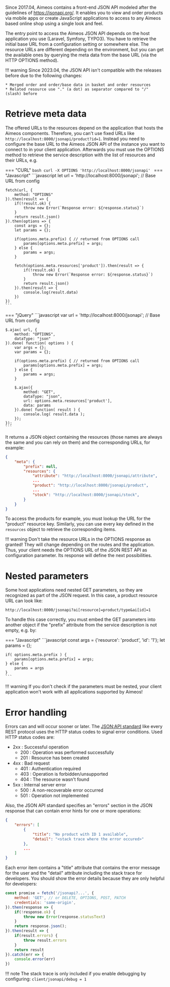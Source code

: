 Since 2017.04, Aimeos contains a front-end JSON API modeled after the guidelines of <https://jsonapi.org/>. It enables you to view and order products via mobile apps or create JavaScript applications to access to any Aimeos based online shop using a single look and feel.

The entry point to access the Aimeos JSON API depends on the host application you use (Laravel, Symfony, TYPO3). You have to retrieve the initial base URL from a configuration setting or somewhere else. The resource URLs are different depending on the environment, but you can get the available ones by querying the meta data from the base URL (via the HTTP OPTIONS method).

!!! warning
    Since 2023.04, the JSON API isn't compatible with the releases before due to the following changes:

    * Merged order and order/base data in basket and order resources
    * Related resource use "." (a dot) as separator compared to "/" (slash) before

# Retrieve meta data

The offered URLs to the resources depend on the application that hosts the Aimeos components. Therefore, you can't use fixed URLs like `http://localhost:8000/jsonapi/product?id=1`. Instead you need to configure the base URL to the Aimeos JSON API of the instance you want to connect to in your client application. Afterwards you must use the OPTIONS method to retrieve the service description with the list of resources and their URLs, e.g.

=== "CURL"
    ```bash
    curl -X OPTIONS 'http://localhost:8000/jsonapi'
    ```
=== "Javascript"
    ```javascript
    let url = 'http://localhost:8000/jsonapi'; // Base URL from config

    fetch(url, {
        method: "OPTIONS"
    }).then(result => {
        if(!result.ok) {
            throw new Error(`Response error: ${response.status}`)
        }
        return result.json()
    }).then(options => {
        const args = {};
        let params = {};

        if(options.meta.prefix) { // returned from OPTIONS call
            params[options.meta.prefix] = args;
        } else {
            params = args;
        }

        fetch(options.meta.resources['product']).then(result => {
            if(!result.ok) {
                throw new Error(`Response error: ${response.status}`)
            }
            return result.json()
        }).then(result => {
            console.log(result.data)
        })
    })
    ```
=== "jQuery"
    ```javascript
    var url = 'http://localhost:8000/jsonapi'; // Base URL from config

    $.ajax( url, {
        method: "OPTIONS",
        dataType: "json"
    }).done( function( options ) {
        var args = {};
        var params = {};

        if(options.meta.prefix) { // returned from OPTIONS call
            params[options.meta.prefix] = args;
        } else {
            params = args;
        }

        $.ajax({
            method: "GET",
            dataType: "json",
            url: options.meta.resources['product'],
            data: params
        }).done( function( result ) {
            console.log( result.data );
        });
    });
    ```

It returns a JSON object containing the resources (those names are always the same and you can rely on them) and the corresponding URLs, for example:

```json
{
    "meta": {
        "prefix": null,
        "resources": {
            "attribute": "http://localhost:8000/jsonapi/attribute",
            ...
            "product": "http://localhost:8000/jsonapi/product",
            ...
            "stock": "http://localhost:8000/jsonapi/stock",
        }
    }
}
```

To access the products for example, you must lookup the URL for the "product" resource key. Similarly, you can use every key defined in the `resources` object to retrieve the corresponding items.

!!! warning
    Don't take the resource URLs in the OPTIONS response as granted! They will change depending on the routes and the application. Thus, your client needs the OPTIONS URL of the JSON REST API as configuration parameter. Its response will define the next possibilities.

# Nested parameters

Some host applications need nested GET parameters, so they are recognized as part of the JSON request. In this case, a product resource URL can look like:

```
http://localhost:8000/jsonapi?ai[resource]=product/type&ai[id]=1
```

To handle this case correctly, you must embed the GET parameters into another object if the "prefix" attribute from the service description is not empty, e.g. by:

=== "Javascript"
    ```javascript
    const args = {'resource': 'product', 'id': '1'};
    let params = {};

    if( options.meta.prefix ) {
        params[options.meta.prefix] = args;
    } else {
        params = args
    }
    ```

!!! warning
    If you don't check if the parameters must be nested, your client application won't work with all applications supported by Aimeos!

# Error handling

Errors can and will occur sooner or later. The [JSON:API standard](https://jsonapi.org/format/#errors) like every REST protocol uses the HTTP status codes to signal error conditions. Used HTTP status codes are:

* 2xx : Successful operation
    * 200 : Operation was performed successfully
    * 201 : Resource has been created
* 4xx : Bad request
    * 401 : Authentication required
    * 403 : Operation is forbidden/unsupported
    * 404 : The resource wasn't found
* 5xx : Internal server error
    * 500 : A non-recoverable error occurred
    * 501 : Operation not implemented

Also, the JSON API standard specifies an "errors" section in the JSON response that can contain error hints for one or more operations:

```json
{
    "errors": [
        {
            "title": "No product with ID 1 available",
            "detail": "<stack trace where the error occured>"
        },
        ...
    ]
}
```

Each error item contains a "title" attribute that contains the error message for the user and the "detail" attribute including the stack trace for developers. You should show the error details because they are only helpful for developers:

```js
const promise = fetch('/jsonapi?...', {
    method: 'GET', // or DELETE, OPTIONS, POST, PATCH
    credentials: 'same-origin',
}).then(response => {
    if(!response.ok) {
        throw new Error(response.statusText)
    }
    return response.json();
}).then(result => {
    if(result.errors) {
        throw result.errors
    }
    return result
}).catch(err => {
    console.error(err)
})
```

!!! note
    The stack trace is only included if you enable debugging by configuring:
    ```
    client/jsonapi/debug = 1
    ```
